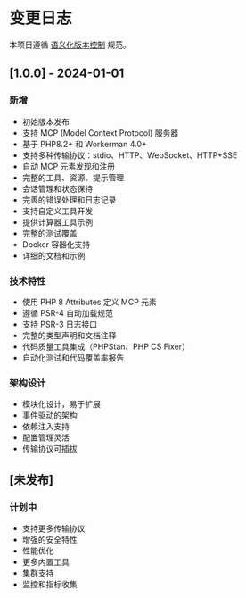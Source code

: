 # 变更日志

本项目遵循 [语义化版本控制](https://semver.org/lang/zh-CN/) 规范。

## [1.0.0] - 2024-01-01

### 新增
- 初始版本发布
- 支持 MCP (Model Context Protocol) 服务器
- 基于 PHP8.2+ 和 Workerman 4.0+
- 支持多种传输协议：stdio、HTTP、WebSocket、HTTP+SSE
- 自动 MCP 元素发现和注册
- 完整的工具、资源、提示管理
- 会话管理和状态保持
- 完善的错误处理和日志记录
- 支持自定义工具开发
- 提供计算器工具示例
- 完整的测试覆盖
- Docker 容器化支持
- 详细的文档和示例

### 技术特性
- 使用 PHP 8 Attributes 定义 MCP 元素
- 遵循 PSR-4 自动加载规范
- 支持 PSR-3 日志接口
- 完整的类型声明和文档注释
- 代码质量工具集成（PHPStan、PHP CS Fixer）
- 自动化测试和代码覆盖率报告

### 架构设计
- 模块化设计，易于扩展
- 事件驱动的架构
- 依赖注入支持
- 配置管理灵活
- 传输协议可插拔

## [未发布]

### 计划中
- 支持更多传输协议
- 增强的安全特性
- 性能优化
- 更多内置工具
- 集群支持
- 监控和指标收集
